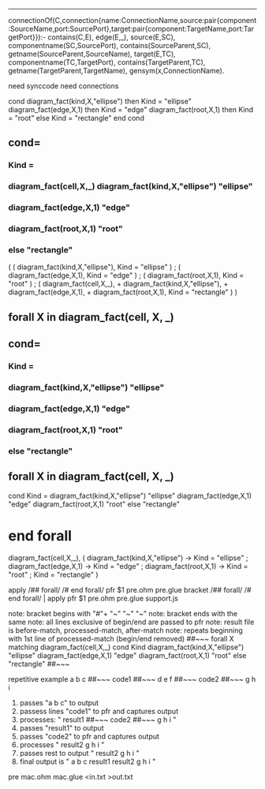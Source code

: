 
-------

connectionOf(C,connection{name:ConnectionName,source:pair{component:SourceName,port:SourcePort},target:pair{component:TargetName,port:TargetPort}}):-
    contains(C,E),
    edge(E,_),
    source(E,SC),
    componentname(SC,SourcePort),
    contains(SourceParent,SC),
    getname(SourceParent,SourceName),
    target(E,TC),
    componentname(TC,TargetPort),
    contains(TargetParent,TC),
    getname(TargetParent,TargetName),
    gensym(x,ConnectionName).
    


need synccode
need connections

cond 
     diagram_fact(kind,X,"ellipse") then Kind = "ellipse"
     diagram_fact(edge,X,1) then Kind = "edge"
     diagram_fact(root,X,1) then Kind = "root"
     else Kind = "rectangle"
end cond


## cond=
### Kind =
###      diagram_fact(cell,X,_) diagram_fact(kind,X,"ellipse") "ellipse"
###      diagram_fact(edge,X,1)         "edge"
###      diagram_fact(root,X,1)         "root"
### else                                "rectangle"

(
  ( diagram_fact(kind,X,"ellipse"), Kind = "ellipse" )
; ( diagram_fact(edge,X,1), Kind = "edge" )
; ( diagram_fact(root,X,1), Kind = "root" )
; (
    diagram_fact(cell,X,_),
    \+ diagram_fact(kind,X,"ellipse"),
    \+ diagram_fact(edge,X,1),
    \+ diagram_fact(root,X,1),
    Kind = "rectangle"
  )
)

## forall X in diagram_fact(cell, X, _)
## cond=
### Kind =
###      diagram_fact(kind,X,"ellipse") "ellipse"
###      diagram_fact(edge,X,1)         "edge"
###      diagram_fact(root,X,1)         "root"
### else                                "rectangle"

## forall X in diagram_fact(cell, X, _)
 cond Kind =
      diagram_fact(kind,X,"ellipse") "ellipse"
      diagram_fact(edge,X,1)         "edge"
      diagram_fact(root,X,1)         "root"
 else                                "rectangle"
# end forall

diagram_fact(cell,X,_),
(
    diagram_fact(kind,X,"ellipse") -> Kind = "ellipse"
  ; diagram_fact(edge,X,1)         -> Kind = "edge"
  ; diagram_fact(root,X,1)         -> Kind = "root"
  ;                                   Kind = "rectangle"
)

apply /## forall/ /# end forall/ pfr $1 pre.ohm pre.glue
bracket /## forall/ /# end forall/ | apply pfr $1 pre.ohm pre.glue support.js

note: bracket begins with "#"+ "~"  "~"  "~" 
note: bracket ends with the same
note: all lines exclusive of begin/end are passed to pfr
note: result file is before-match, processed-match, after-match
note: repeats beginning with 1st line of processed-match (begin/end removed)
##~~~
  forall X matching diagram_fact(cell,X,_)
  cond Kind
      diagram_fact(kind,X,"ellipse") "ellipse"
      diagram_fact(edge,X,1)         "edge"
      diagram_fact(root,X,1)         "root"
     else                            "rectangle"
##~~~

repetitive example
a b c
##~~~
code1
##~~~
d e f
##~~~
code2
##~~~
g h i

1. passes "a b c" to output
2. passess lines "code1" to pfr and captures output
3. processes:
"
result1
##~~~
code2
##~~~
g h i
"
4. passes "result1" to output
5. passes "code2" to pfr and captures output
6. processes
"
result2
g h i
"
7. passes rest to output
"
result2
g h i
"
8. final output is
"
a b c
result1
result2
g h i
"

pre mac.ohm mac.glue <in.txt >out.txt
